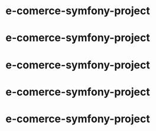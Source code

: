 # e-comerce-symfony-project
# e-comerce-symfony-project
# e-comerce-symfony-project
# e-comerce-symfony-project
# e-comerce-symfony-project
